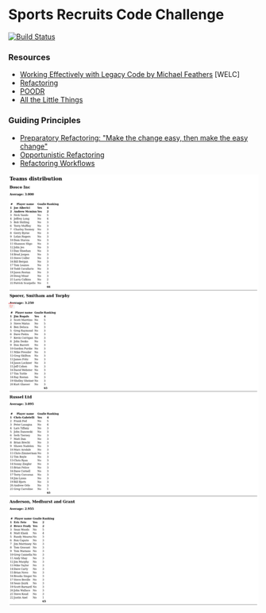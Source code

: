 # Sports Recruits Code Challenge

[![Build Status](https://travis-ci.com/AndyWendt/sports-recruits-challenge3.svg?branch=master)](https://travis-ci.com/AndyWendt/sports-recruits-challenge3)

### Resources

* [Working Effectively with Legacy Code by Michael Feathers](https://www.oreilly.com/library/view/working-effectively-with/0131177052/) [WELC]
* [Refactoring](https://refactoring.com/)
* [POODR](https://www.poodr.com/)
* [All the Little Things](https://www.youtube.com/watch?v=8bZh5LMaSmE)

### Guiding Principles

* [Preparatory Refactoring: "Make the change easy, then make the easy change"](https://martinfowler.com/articles/preparatory-refactoring-example.html)
* [Opportunistic Refactoring](https://martinfowler.com/bliki/OpportunisticRefactoring.html)
* [Refactoring Workflows](https://martinfowler.com/articles/workflowsOfRefactoring/)


![Team Distribution](./documentation/team-distribution.png)
